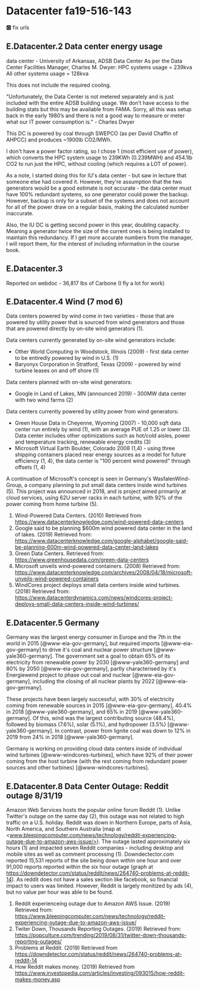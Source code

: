 # Datacenter fa19-516-143

:o2: fix urls

## E.Datacenter.2 Data center energy usage

data center - University of Arkansas, ADSB Data Center
As per the Data Center Facilities Manager, Charles M. Dwyer:
HPC systems usage = 239kva
All other systems usage = 128kva

This does not include the required cooling.

"Unfortunately, the Data Center is not metered separately and is just included with the entire ADSB building usage.  We don’t have access to the building stats but this may be available from FAMA.  Sorry, all this was setup back in the early 1980’s and there is not a good way to measure or meter what our IT power consumption is." - Charles Dwyer

This DC is powered by coal through SWEPCO (as per David Chaffin of AHPCC) and produces ~1900lb CO2/MWh.

I don't have a power factor rating, so I chose 1 (most efficient use of power), which converts the HPC system usage to 239KWh (0.239MWH) and 454.1lb CO2 to run just the HPC, without cooling (which requires a LOT of power).

As a note, I started doing this for IU's data center - but saw in lecture that someone else had covered it.  However, they're assumption that the two generators would be a good estimate is not accurate - the data center must have 100% redundant systems, so one generator could power the backup.  However, backup is only for a subset of the systems and does not account for all of the power draw on a regular basis, making the calculated number inaccurate. 

Also, the IU DC is getting second power in this year, doubling capacity.  Meaning a generator twice the size of the current ones is being installed to maintain this redundancy.  If I get more accurate numbers from the manager, I will report them, for the interest of including information in the course book. 

## E.Datacenter.3

Reported on webdoc - 36,817 lbs of Carbone (I fly a lot for work) 


## E.Datacenter.4 Wind (7 mod 6)

Data centers powered by wind come in two varieties - those that are
powered by utility power that is sourced from wind generators and those
that are powered directly by on-site wind generators (1).

Data centers currently generated by on-site wind generators include:

* Other World Computing in Woodstock, Illinois (2009) - first data center to be entiredly powered by wind in U.S. (1)
* Baryonyx Corporation in Stratford, Texas (2009) - powered by wind turbine leases on and off shore (1)

Data centers planned with on-site wind generators:

* Google in Land of Lakes, MN (announced 2019) - 300MW data center with two wind farms (2)

Data centers currently powered by utility power from wind generators:

* Green House Data in Cheyenne, Wyoming (2007) - 10,000 sqft data center run entirely by wind (1), with an average 
PUE of 1.25 or lower (3).  Data center includes other optimizations such as hot/cold aisles, power and temperature 
tracking, renewable energy credits (3)
* Microsoft Virtual Earth Boulder, Colorado 2008 (1,4) - using three shipping containers placed near energy sources 
as a model for future efficiency (1, 4), the data center is "100 percent wind powered" through offsets (1, 4)

A continuation of Microsoft's concept is seen in Germany's WasfalenWind-Group, a company planning to put small data 
centers inside wind turbines (5). This project was announced in 2018, and is project aimed primarily at cloud services, 
using 62U server racks in each turbine, with 92% of the power coming from home turbine (5).

1. Wind-Powered Data Centers. (2010) Retrieved from <https://www.datacenterknowledge.com/wind-powered-data-centers>
2. Google said to be planning $600m wind powered data center in the land of lakes. (2019) Retrieved from: 
<https://www.datacenterknowledge.com/google-alphabet/google-said-be-planning-600m-wind-powered-data-center-land-lakes>
3. Green Data Centers. Retrieved from: <https://www.greenhousedata.com/green-data-centers>
4. Microsoft unveils wind-powered containers. (2008) Retrieved from: 
<https://www.datacenterknowledge.com/archives/2008/04/18/microsoft-unveils-wind-powered-containers>
5. WindCores project deploys small data centers inside wind turbines. (2018) Retrieved from: 
<https://www.datacenterdynamics.com/news/windcores-project-deploys-small-data-centers-inside-wind-turbines/>

## E.Datacenter.5 Germany

Germany was the largest energy consumer in Europe and the 7th in the
world in 2015 [@www-eia-gov-germany], but required imports
[@www-eia-gov-germany] to drive it's coal and nuclear power structure
[@www-yale360-germany].  The government set a goal to obtain 65% of its
electricity from renewable power by 2030 [@www-yale360-germany] and 80%
by 2050 [@www-eia-gov-germany], partly characterised by it's Energiewend
project to phase out coal and nuclear [@www-eia-gov-germany], including
the closing of all nuclear plants by 2022 [@www-eia-gov-germany].

These projects have been largely successful, with 30% of electricity
coming from renewable sources in 2015 [@www-eia-gov-germany], 40.4% in
2018 [@www-yale360-germany], and 65% in 2019 [@www-yale360-germany].  Of
this, wind was the largest contributing source (48.4%), followed by
biomass (7.6%), solar (5.1%), and hydropower (3.5%)
[@www-yale360-germany].  In contrast, power from lignite coal was down
to 12% in 2019 from 24% in 2018 [@www-yale360-germany].

Germany is working on providing cloud data centers inside of individual
wind turbines [@www-windcores-turbines], which have 92% of their power coming from the host
turbine (with the rest coming from redundant power sources and other
turbines) [@www-windcores-turbines].


## E.Datacenter.8 Data Center Outage: Reddit outage 8/31/19

Amazon Web Services hosts the popular online forum Reddit (1).  Unlike Twitter's outage on the same day (2), this outage 
was not related to high traffic on a U.S. holiday.  Reddit was down in Northern Europe, parts of Asia, North America, and 
Southern Australia (map at <www.bleepingcomputer.com/news/technology/reddit-experiencing-outage-due-to-amazon-aws-issue/>). 
The outage lasted approximately six hours (1) and impacted seven Reddit companies - including desktop and mobile sites as 
well as comment processing (1).  Downdectector.com reported 15,531 reports of the site being down within one hour and over 
91,000 reports reported within the six hour outage (graph at 
<https://downdetector.com/status/reddit/news/264740-problems-at-reddit-14>).  As reddit does not have a sales section like 
facebook, so financial impact to users was limited.  However, Reddit is largely monitized by ads (4), but no value per 
hour was able to be found.

1. Reddit experienceing outage due to Amazon AWS Issue. (2019) Retrieved from: 
<https://www.bleepingcomputer.com/news/technology/reddit-experiencing-outage-due-to-amazon-aws-issue/>
2. Twiter Down, Thousands Reporting Outages. (2019) Retrieved from: 
<https://popculture.com/trending/2019/08/31/twitter-down-thousands-reporting-outages/>
3. Problems at Reddit. (2019) Retrieved from <https://downdetector.com/status/reddit/news/264740-problems-at-reddit-14>
4. How Reddit makes money. (2019) Retrieved from 
<https://www.investopedia.com/articles/investing/093015/how-reddit-makes-money.asp>
